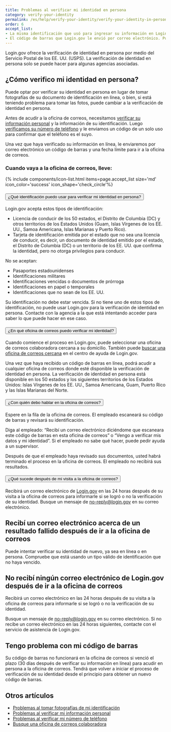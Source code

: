 ```yaml
---
title: Problemas al verificar mi identidad en persona
category: verify-your-identity
permalink: /es/help/verify-your-identity/verify-your-identity-in-person/
order: 6
accept_list:
- La misma identificación que usó para ingresar su información en Login.gov.
- El código de barras que Login.gov le envió por correo electrónico. Puede imprimir el correo electrónico o mostrarlo en su dispositivo móvil.
---
```


Login.gov ofrece la verificación de identidad en persona por medio del Servicio Postal de los EE. UU. (USPS). La verificación de identidad en persona solo se puede hacer para algunas agencias asociadas.

## ¿Cómo verifico mi identidad en persona?

Puede optar por verificar su identidad en persona en lugar de tomar fotografías de su documento de identificación en línea, o bien, si está teniendo problema para tomar las fotos, puede cambiar a la verificación de identidad en persona.

Antes de acudir a la oficina de correos, necesitamos [verificar su información personal](/es/help/verify-your-identity/issues-verifying-my-personal-information/) y la información de su identificación. Luego [verificamos su número de teléfono](/es/help/verify-your-identity/phone-number/) y le enviamos un código de un solo uso para confirmar que el teléfono es el suyo.

Una vez que haya verificado su información en línea, le enviaremos por correo electrónico un código de barras y una fecha límite para ir a la oficina de correos.

### Cuando vaya a la oficina de correos, lleve:

{% include components/icon-list.html items=page.accept_list size='md' icon_color='success' icon_shape='check_circle'%}

<div class="usa-accordion usa-accordion--bordered margin-y-4">
  <h4 class="usa-accordion__heading">
    <button
      type="button"
      class="usa-accordion__button"
      aria-expanded="false"
      aria-controls="b-a1"
    >
      ¿Qué identificación puedo usar para verificar mi identidad en persona?
    </button>
  </h4>
  <div id="b-a1" class="usa-accordion__content usa-prose">
    <p>Login.gov acepta estos tipos de identificación:</p>
    <ul>
      <li>Licencia de conducir de los 50 estados, el Distrito de Columbia (DC) y otros territorios de los Estados Unidos (Guam, Islas Vírgenes de los EE. UU., Samoa Americana, Islas Marianas y Puerto Rico).</li>
      <li>Tarjeta de identificación emitida por el estado que no sea una licencia de conducir, es decir, un documento de identidad emitido por el estado, el Distrito de Columbia (DC) o un territorio de los EE. UU. que confirma la identidad, pero no otorga privilegios para conducir.</li>
    </ul>
    <p>No se aceptan:</p>
    <ul>
      <li>Pasaportes estadounidenses</li>
      <li>Identificaciones militares</li>
      <li>Identificaciones vencidas o documentos de prórroga</li>
      <li>Identificaciones en papel o temporales</li>
      <li>Identificaciones que no sean de los EE. UU.</li>
    </ul>
    <p>Su identificación no debe estar vencida. Si no tiene uno de estos tipos de identificación, no puede usar Login.gov para la verificación de identidad en persona. Contacte con la agencia a la que está intentando acceder para saber lo que puede hacer en ese caso.</p>
  </div>
</div>

<div class="usa-accordion usa-accordion--bordered margin-y-4">
  <h4 class="usa-accordion__heading">
    <button
      type="button"
      class="usa-accordion__button"
      aria-expanded="false"
      aria-controls="b-a2"
    >
      ¿En qué oficina de correos puedo verificar mi identidad?
    </button>
  </h4>
  <div id="b-a2" class="usa-accordion__content usa-prose">
    <p>Cuando comience el proceso en Login.gov, puede seleccionar una oficina de correos colaboradora cercana a su domicilio. También puede <a href="/es/help/verify-your-identity/verify-your-identity-in-person/find-a-participating-post-office/">buscar una oficina de correos cercana</a> en el centro de ayuda de Login.gov.</p>
    <p>Una vez que haya recibido un código de barras en línea, podrá acudir a cualquier oficina de correos donde esté disponible la verificación de identidad en persona. La verificación de identidad en persona está disponible en los 50 estados y los siguientes territorios de los Estados Unidos: Islas Vírgenes de los EE. UU., Samoa Americana, Guam, Puerto Rico y las Islas Marianas del Norte.</p>
  </div>
</div>

<div class="usa-accordion usa-accordion--bordered margin-y-4">
  <h4 class="usa-accordion__heading">
    <button
      type="button"
      class="usa-accordion__button"
      aria-expanded="false"
      aria-controls="b-a3"
    >
      ¿Con quién debo hablar en la oficina de correos?
    </button>
  </h4>
  <div id="b-a3" class="usa-accordion__content usa-prose">
    <p>Espere en la fila de la oficina de correos. El empleado escaneará su código de barras y revisará su identificación.</p>
    <p>Diga al empleado: “Recibí un correo electrónico diciéndome que escaneara este código de barras en esta oficina de correos” o “Vengo a verificar mis datos y mi identidad”. Si el empleado no sabe qué hacer, puede pedir ayuda a un supervisor.</p>
    <p>Después de que el empleado haya revisado sus documentos, usted habrá terminado el proceso en la oficina de correos. El empleado no recibirá sus resultados.</p>
  </div>
</div>

<div class="usa-accordion usa-accordion--bordered margin-y-4">
  <h4 class="usa-accordion__heading">
    <button
      type="button"
      class="usa-accordion__button"
      aria-expanded="false"
      aria-controls="b-a4"
    >
      ¿Qué sucede después de mi visita a la oficina de correos?
    </button>
  </h4>
  <div id="b-a4" class="usa-accordion__content usa-prose">
    <p>Recibirá un correo electrónico de <a href="https://secure.login.gov/">Login.gov</a> en las 24 horas después de su visita a la oficina de correos para informarle si se logró o no la verificación de su identidad. Busque un mensaje de <a href="mailto:no-reply@login.gov">no-reply@login.gov</a> en su correo electrónico.</p>
  </div>
</div>

## Recibí un correo electrónico acerca de un resultado fallido después de ir a la oficina de correos

Puede intentar verificar su identidad de nuevo, ya sea en línea o en persona. Compruebe que está usando un tipo válido de identificación que no haya vencido.

## No recibí ningún correo electrónico de Login.gov después de ir a la oficina de correos

Recibirá un correo electrónico en las 24 horas después de su visita a la oficina de correos para informarle si se logró o no la verificación de su identidad.

Busque un mensaje de [no-reply@login.gov](mailto:no-reply@login.gov) en su correo electrónico. Si no recibe un correo electrónico en las 24 horas siguientes, contacte con el servicio de asistencia de Login.gov.

## Tengo problema con mi código de barras

Su código de barras no funcionará en la oficina de correos si venció el plazo (30 días después de verificar su información en línea) para acudir en persona a la oficina de correos. Tendrá que volver a iniciar el proceso de verificación de su identidad desde el principio para obtener un nuevo código de barras.

## Otros artículos

* [Problemas al tomar fotografías de mi identificación](/es/help/verify-your-identity/how-to-take-photos-to-verify-your-identity/)
* [Problemas al verificar mi información personal](/es/help/verify-your-identity/issues-verifying-my-personal-information/)
* [Problemas al verificar mi número de teléfono](/es/help/verify-your-identity/phone-number/)
* [Busque una oficina de correos colaboradora](/es/help/verify-your-identity/verify-your-identity-in-person/find-a-participating-post-office/)
